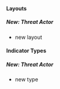 
#### Layouts
##### New: Threat Actor
- new layout

#### Indicator Types
##### New: Threat Actor
- new type